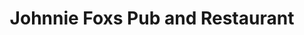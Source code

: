 ---
title: "Johnnie Foxs Pub and Restaurant"
address: "Glencullen, The Dublin Mountains, Kilternan, Co. Dublin, South County"
tel: "+353 (0)1 295 5647"
county: "Dublin"
category: "Irish Restaurants"
type: "Content"
lat: "53.22171401977539"
lng: "-6.219309329986572"
---